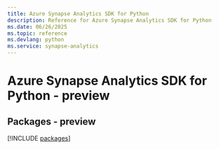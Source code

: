 ```yaml
---
title: Azure Synapse Analytics SDK for Python
description: Reference for Azure Synapse Analytics SDK for Python
ms.date: 06/26/2025
ms.topic: reference
ms.devlang: python
ms.service: synapse-analytics
---
```

# Azure Synapse Analytics SDK for Python - preview
## Packages - preview
[!INCLUDE [packages](synapse-analytics-index.md)]